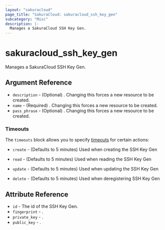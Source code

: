 ```yaml
---
layout: "sakuracloud"
page_title: "SakuraCloud: sakuracloud_ssh_key_gen"
subcategory: "Misc"
description: |-
  Manages a SakuraCloud SSH Key Gen.
---
```


# sakuracloud_ssh_key_gen

Manages a SakuraCloud SSH Key Gen.

## Argument Reference

* `description` - (Optional) . Changing this forces a new resource to be created.
* `name` - (Required) . Changing this forces a new resource to be created.
* `pass_phrase` - (Optional) . Changing this forces a new resource to be created.



### Timeouts

The `timeouts` block allows you to specify [timeouts](https://www.terraform.io/docs/configuration/resources.html#timeouts) for certain actions:

* `create` - (Defaults to 5 minutes) Used when creating the SSH Key Gen

* `read` -   (Defaults to 5 minutes) Used when reading the SSH Key Gen

* `update` - (Defaults to 5 minutes) Used when updating the SSH Key Gen

* `delete` - (Defaults to 5 minutes) Used when deregistering SSH Key Gen



## Attribute Reference

* `id` - The id of the SSH Key Gen.
* `fingerprint` - .
* `private_key` - .
* `public_key` - .




